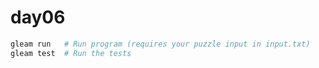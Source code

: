 # day06

```sh
gleam run   # Run program (requires your puzzle input in input.txt)
gleam test  # Run the tests
```
